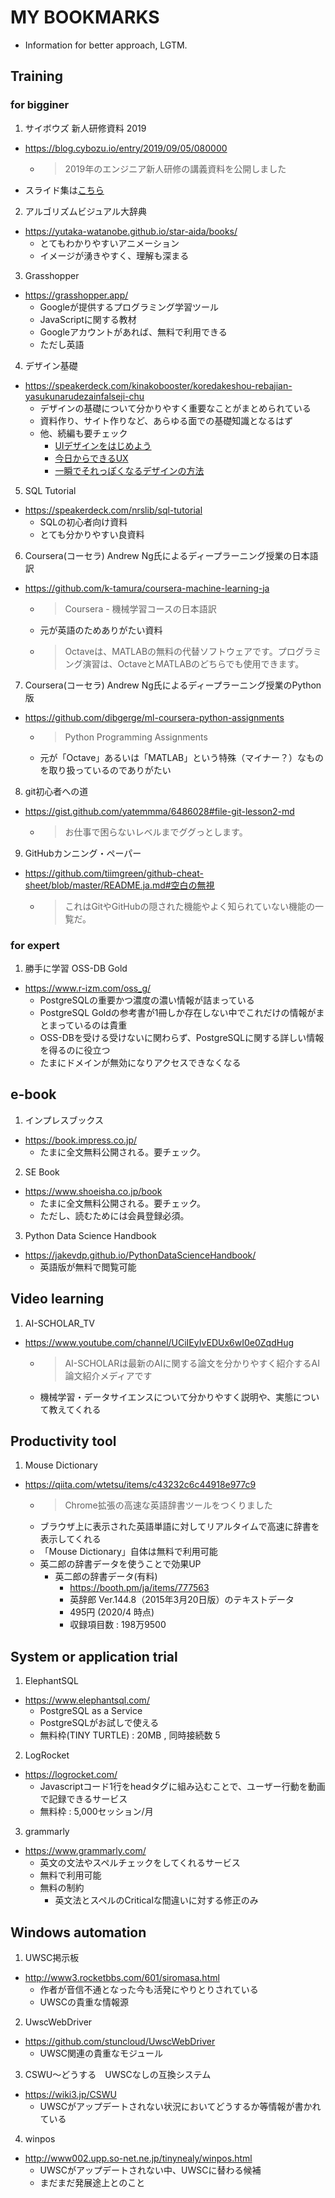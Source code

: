 # MY BOOKMARKS

- Information for better approach, LGTM.

## Training

### for bigginer

1. サイボウズ 新人研修資料 2019

- <https://blog.cybozu.io/entry/2019/09/05/080000>
  - > 2019年のエンジニア新人研修の講義資料を公開しました
- スライド集は[こちら](https://speakerdeck.com/cybozuinsideout)

2. アルゴリズムビジュアル大辞典

- <https://yutaka-watanobe.github.io/star-aida/books/>
  - とてもわかりやすいアニメーション
  - イメージが湧きやすく、理解も深まる

3. Grasshopper

- <https://grasshopper.app/>
  - Googleが提供するプログラミング学習ツール
  - JavaScriptに関する教材
  - Googleアカウントがあれば、無料で利用できる
  - ただし英語

4. デザイン基礎

- <https://speakerdeck.com/kinakobooster/koredakeshou-rebajian-yasukunarudezainfalseji-chu>
  - デザインの基礎について分かりやすく重要なことがまとめられている
  - 資料作り、サイト作りなど、あらゆる面での基礎知識となるはず
  - 他、続編も要チェック
    - [UIデザインをはじめよう](https://speakerdeck.com/kinakobooster/uidezainwohazimeyou)
    - [今日からできるUX](https://speakerdeck.com/kinakobooster/jin-ri-karadekiruuxdezain)
    - [一瞬でそれっぽくなるデザインの方法](https://speakerdeck.com/kinakobooster/shun-desoretupokunarudezainfalsefang-fa)

5. SQL Tutorial

- <https://speakerdeck.com/nrslib/sql-tutorial>
  - SQLの初心者向け資料
  - とても分かりやすい良資料

6. Coursera(コーセラ) Andrew Ng氏によるディープラーニング授業の日本語訳

- <https://github.com/k-tamura/coursera-machine-learning-ja>
  - > Coursera - 機械学習コースの日本語訳
  - 元が英語のためありがたい資料
  - > Octaveは、MATLABの無料の代替ソフトウェアです。プログラミング演習は、OctaveとMATLABのどちらでも使用できます。
  
7. Coursera(コーセラ) Andrew Ng氏によるディープラーニング授業のPython版

- <https://github.com/dibgerge/ml-coursera-python-assignments>
  - > Python Programming Assignments
  - 元が「Octave」あるいは「MATLAB」という特殊（マイナー？）なものを取り扱っているのでありがたい

8. git初心者への道

- <https://gist.github.com/yatemmma/6486028#file-git-lesson2-md>
  - > お仕事で困らないレベルまでググっとします。

9. GitHubカンニング・ペーパー

- <https://github.com/tiimgreen/github-cheat-sheet/blob/master/README.ja.md#空白の無視>
  - > これはGitやGitHubの隠された機能やよく知られていない機能の一覧だ。

### for expert

1. 勝手に学習 OSS-DB Gold

- <https://www.r-izm.com/oss_g/>
  - PostgreSQLの重要かつ濃度の濃い情報が詰まっている
  - PostgreSQL Goldの参考書が1冊しか存在しない中でこれだけの情報がまとまっているのは貴重
  - OSS-DBを受ける受けないに関わらず、PostgreSQLに関する詳しい情報を得るのに役立つ
  - たまにドメインが無効になりアクセスできなくなる

## e-book

1. インプレスブックス

- <https://book.impress.co.jp/>
  - たまに全文無料公開される。要チェック。

2. SE Book

- <https://www.shoeisha.co.jp/book>
  - たまに全文無料公開される。要チェック。
  - ただし、読むためには会員登録必須。

3. Python Data Science Handbook

- <https://jakevdp.github.io/PythonDataScienceHandbook/>
  - 英語版が無料で閲覧可能

## Video learning

1. AI-SCHOLAR_TV

- <https://www.youtube.com/channel/UCiIEyIvEDUx6wI0e0ZqdHug>
  - > AI-SCHOLARは最新のAIに関する論文を分かりやすく紹介するAI論文紹介メディアです
  - 機械学習・データサイエンスについて分かりやすく説明や、実態について教えてくれる

## Productivity tool

1. Mouse Dictionary

- <https://qiita.com/wtetsu/items/c43232c6c44918e977c9>
  - > Chrome拡張の高速な英語辞書ツールをつくりました
  - ブラウザ上に表示された英語単語に対してリアルタイムで高速に辞書を表示してくれる
  - 「Mouse Dictionary」自体は無料で利用可能
  - 英二郎の辞書データを使うことで効果UP
    - 英二郎の辞書データ(有料)
      - <https://booth.pm/ja/items/777563>
      - 英辞郎 Ver.144.8（2015年3月20日版）のテキストデータ
      - 495円 (2020/4 時点)
      - 収録項目数 : 198万9500

## System or application trial

1. ElephantSQL

- <https://www.elephantsql.com/>
  - PostgreSQL as a Service
  - PostgreSQLがお試しで使える
  - 無料枠(TINY TURTLE) : 20MB , 同時接続数 5

2. LogRocket

- <https://logrocket.com/>
  - Javascriptコード1行をheadタグに組み込むことで、ユーザー行動を動画で記録できるサービス
  - 無料枠 : 5,000セッション/月

3. grammarly

- <https://www.grammarly.com/>
  - 英文の文法やスペルチェックをしてくれるサービス
  - 無料で利用可能
  - 無料の制約
    - 英文法とスペルのCriticalな間違いに対する修正のみ
  
## Windows automation

1. UWSC掲示板

- <http://www3.rocketbbs.com/601/siromasa.html>
  - 作者が音信不通となった今も活発にやりとりされている
  - UWSCの貴重な情報源
  
2. UwscWebDriver

- <https://github.com/stuncloud/UwscWebDriver>
  - UWSC関連の貴重なモジュール

3. CSWU～どうする　UWSCなしの互換システム

- <https://wiki3.jp/CSWU>
  - UWSCがアップデートされない状況においてどうするか等情報が書かれている

4. winpos

- <http://www002.upp.so-net.ne.jp/tinynealy/winpos.html>
  - UWSCがアップデートされない中、UWSCに替わる候補
  - まだまだ発展途上とのこと
